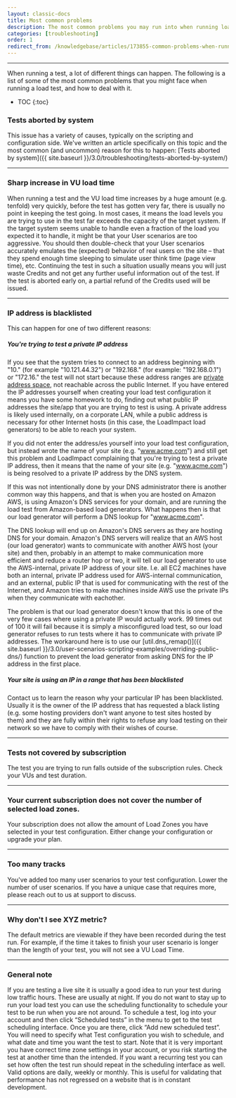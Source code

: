 ```yaml
---
layout: classic-docs
title: Most common problems
description: The most common problems you may run into when running load tests.
categories: [troubleshooting]
order: 1
redirect_from: /knowledgebase/articles/173855-common-problems-when-running-load-tests
---
```


***

When running a test, a lot of different things can happen. The following is a list of some of the most common problems that you might face when running a load test, and how to deal with it.

- TOC
{:toc}


### Tests aborted by system

This issue has a variety of causes, typically on the scripting and configuration side. We've written an article specifically on this topic and the most common (and uncommon) reason for this to happen:  [Tests aborted by system]({{ site.baseurl }}/3.0/troubleshooting/tests-aborted-by-system/)


***


### Sharp increase in VU load time

When running a test and the VU load time increases by a huge amount (e.g. tenfold) very quickly, before the test has gotten very far, there is usually no point in keeping the test going. In most cases, it means the load levels you are trying to use in the test far exceeds the capacity of the target system. If the target system seems unable to handle even a fraction of the load you expected it to handle, it might be that your User scenarios are too aggressive. You should then double-check that your User scenarios accurately emulates the (expected) behavior of real users on the site – that they spend enough time sleeping to simulate user think time (page view time), etc. Continuing the test in such a situation usually means you will just waste Credits and not get any further useful information out of the test. If the test is aborted early on, a partial refund of the Credits used will be issued.

***

### IP address is blacklisted
This can happen for one of two different reasons:

##### You're trying to test a private IP address

If you see that the system tries to connect to an address beginning with "10." (for example "10.121.44.32") or "192.168." (for example: "192.168.0.1") or "172.16." the test will not start because these address ranges are [private address space](http://en.wikipedia.org/wiki/Private_network), not reachable across the public Internet. If you have entered the IP addresses yourself when creating your load test configuration it means you have some homework to do, finding out what public IP addresses the site/app that you are trying to test is using. A private address is likely used internally, on a corporate LAN, while a public address is necessary for other Internet hosts (in this case, the LoadImpact load generators) to be able to reach your system.

If you did not enter the address/es yourself into your load test configuration, but instead wrote the name of your site (e.g. "www.acme.com") and still get this problem and LoadImpact complaining that you're trying to test a private IP address, then it means that the name of your site (e.g. "www.acme.com") is being resolved to a private IP address by the DNS system.

If this was not intentionally done by your DNS administrator there is another common way this happens, and that is when you are hosted on Amazon AWS, is using Amazon's DNS services for your domain, and are running the load test from Amazon-based load generators. What happens then is that our load generator will perform a DNS lookup for "www.acme.com".

The DNS lookup will end up on Amazon's DNS servers as they are hosting DNS for your domain. Amazon's DNS servers will realize that an AWS host (our load generator) wants to communicate with another AWS host (your site) and then, probably in an attempt to make communication more efficient and reduce a router hop or two, it will tell our load generator to use the AWS-internal, private IP address of your site. I.e. all EC2 machines have both an internal, private IP address used for AWS-internal communication, and an external, public IP that is used for communicating with the rest of the Internet, and Amazon tries to make machines inside AWS use the private IPs when they communicate with eachother.

The problem is that our load generator doesn't know that this is one of the very few cases where using a private IP would actually work. 99 times out of 100 it will fail because it is simply a misconfigured load test, so our load generator refuses to run tests where it has to communicate with private IP addresses. The workaround here is to use our [util.dns_remap()]({{ site.baseurl }}/3.0/user-scenarios-scripting-examples/overriding-public-dns/) function to prevent the load generator from asking DNS for the IP address in the first place.

##### Your site is using an IP in a range that has been blacklisted

Contact us to learn the reason why your particular IP has been blacklisted. Usually it is the owner of the IP address that has requested a black listing (e.g. some hosting providers don't want anyone to test sites hosted by them) and they are fully within their rights to refuse any load testing on their network so we have to comply with their wishes of course.

***

### Tests not covered by subscription

The test you are trying to run falls outside of the subscription rules. Check your VUs and test duration.

***

### Your current subscription does not cover the number of selected load zones.

Your subscription does not allow the amount of Load Zones you have selected in your test configuration. Either change your configuration or upgrade your plan.

***

### Too many tracks

You've added too many user scenarios to your test configuration. Lower the number of user scenarios. If you have a unique case that requires more, please reach out to us at support to discuss.

***

### Why don't I see XYZ metric?

The default metrics are viewable if they have been recorded during the test run. For example, if the time it takes to finish your user scenario is longer than the length of your test, you will not see a VU Load Time.

***

### General note

If you are testing a live site it is usually a good idea to run your test during low traffic hours. These are usually at night. If you do not want to stay up to run your load test you can use the scheduling functionality to schedule your test to be run when you are not around. To schedule a test, log into your account and then click “Scheduled tests” in the menu to get to the test scheduling interface. Once you are there, click “Add new scheduled test”. You will need to specify what Test configuration you wish to schedule, and what date and time you want the test to start. Note that it is very important you have correct time zone settings in your account, or you risk starting the test at another time than the intended. If you want a recurring test you can set how often the test run should repeat in the scheduling interface as well. Valid options are daily, weekly or monthly. This is useful for validating that performance has not regressed on a website that is in constant development.
